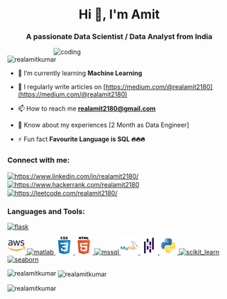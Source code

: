 <h1 align="center">Hi 👋, I'm Amit</h1>
<h3 align="center">A passionate Data Scientist / Data Analyst from India</h3>
<img align='right' alt='coding' width='400' src="https://camo.githubusercontent.com/ac72e4f7d2f729b40688fffdd0be81dab92639f929d4e40e588493c10085e495/68747470733a2f2f6d65646961322e67697068792e636f6d2f6d656469612f37633851654230564d6464464f75753469522f67697068792e6769663f6369643d65636630356534376d6f61636e6968786e6b646b366e356334753463357265397035676568726a6e653065366b76736e267269643d67697068792e6769662663743d67">

<p align="left"> <img src="https://komarev.com/ghpvc/?username=realamitkumar&label=Profile%20views&color=0e75b6&style=flat" alt="realamitkumar" /> </p>

- 🌱 I’m currently learning **Machine Learning**

- 📝 I regularly write articles on [https://medium.com/@realamit2180](https://medium.com/@realamit2180)

- 📫 How to reach me **realamit2180@gmail.com**

- 📄 Know about my experiences [2 Month as Data Engineer]

- ⚡ Fun fact **Favourite Language is SQL 🔥🔥🔥**


<h3 align="left">Connect with me:</h3>
<p align="left">
<a href="https://www.linkedin.com/in/realamit2180/" target="blank"><img align="center" src="https://raw.githubusercontent.com/rahuldkjain/github-profile-readme-generator/master/src/images/icons/Social/linked-in-alt.svg" alt="https://www.linkedin.com/in/realamit2180/" height="30" width="40" /></a>
<a href="https://www.hackerrank.com/https://www.hackerrank.com/realamit2180" target="blank"><img align="center" src="https://raw.githubusercontent.com/rahuldkjain/github-profile-readme-generator/master/src/images/icons/Social/hackerrank.svg" alt="https://www.hackerrank.com/realamit2180" height="30" width="40" /></a>
<a href="https://www.leetcode.com/https://leetcode.com/realamit2180/" target="blank"><img align="center" src="https://raw.githubusercontent.com/rahuldkjain/github-profile-readme-generator/master/src/images/icons/Social/leet-code.svg" alt="https://leetcode.com/realamit2180/" height="30" width="40" /></a>
</p>

<h3 align="left">Languages and Tools:</h3>
<p align="left"> <a href="https://flask.palletsprojects.com/" target="_blank" rel="noreferrer"> <img src="https://www.vectorlogo.zone/logos/pocoo_flask/pocoo_flask-icon.svg" alt="flask" width="40" height="40"/> </a> <a href="https://www.microsoft.com/en-us/sql-server" target="_blank" rel="noreferrer"> <p align="left"> <a href="https://aws.amazon.com" target="_blank" rel="noreferrer"> <img src="https://raw.githubusercontent.com/devicons/devicon/master/icons/amazonwebservices/amazonwebservices-original-wordmark.svg" alt="aws" width="40" height="40"/> </a> <a href="https://www.w3schools.com/css/" target="_blank" rel="noreferrer"> <img src="https://upload.wikimedia.org/wikipedia/commons/2/21/Matlab_Logo.png" alt="matlab" width="40" height="40"/> <img src="https://raw.githubusercontent.com/devicons/devicon/master/icons/css3/css3-original-wordmark.svg" alt="css3" width="40" height="40"/> <img src="https://raw.githubusercontent.com/devicons/devicon/master/icons/html5/html5-original-wordmark.svg" alt="html5" width="40" height="40"/> <img src="https://www.svgrepo.com/show/303229/microsoft-sql-server-logo.svg" alt="mssql" width="40" height="40"/> </a> <a href="https://www.mysql.com/" target="_blank" rel="noreferrer"> <img src="https://raw.githubusercontent.com/devicons/devicon/master/icons/mysql/mysql-original-wordmark.svg" alt="mysql" width="40" height="40"/> </a> <a href="https://pandas.pydata.org/" target="_blank" rel="noreferrer"> <img src="https://raw.githubusercontent.com/devicons/devicon/2ae2a900d2f041da66e950e4d48052658d850630/icons/pandas/pandas-original.svg" alt="pandas" width="40" height="40"/> </a> <a href="https://www.python.org" target="_blank" rel="noreferrer"> <img src="https://raw.githubusercontent.com/devicons/devicon/master/icons/python/python-original.svg" alt="python" width="40" height="40"/> </a> <a href="https://scikit-learn.org/" target="_blank" rel="noreferrer"> <img src="https://upload.wikimedia.org/wikipedia/commons/0/05/Scikit_learn_logo_small.svg" alt="scikit_learn" width="40" height="40"/> </a> <a href="https://seaborn.pydata.org/" target="_blank" rel="noreferrer"> <img src="https://seaborn.pydata.org/_images/logo-mark-lightbg.svg" alt="seaborn" width="40" height="40"/> </a> </p>

<p><img align="left" src="https://github-readme-stats.vercel.app/api/top-langs?username=realamitkumar&show_icons=true&locale=en&layout=compact" alt="realamitkumar" /></p>

<p>&nbsp;<img align="center" src="https://github-readme-stats.vercel.app/api?username=realamitkumar&show_icons=true&locale=en" alt="realamitkumar" /></p>

<p><img align="center" src="https://github-readme-streak-stats.herokuapp.com/?user=realamitkumar&" alt="realamitkumar" /></p>


